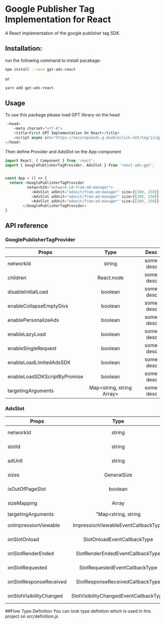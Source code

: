 # Google Publisher Tag Implementation for React

A React implementation of the google publisher tag SDK.

## Installation:

run the following command to install pacakage:

```bash
npm install --save gpt-ads-react
```

or

```bash
yarn add gpt-ads-react
```

## Usage
To use this package please load GPT library on the head 

```javascript
 <head>
    <meta charset="utf-8">
    <title>First GPT Implementation On React</title>
    <script async src="https://securepubads.g.doubleclick.net/tag/js/gpt.js"></script>
</head>
```

Then define Provider and AdsSlot on the App component

```javascript
import React, { Component } from 'react';
import { GooglePublisherTagProvider, AdsSlot } from 'react-ads-gpt';


const App = () => {
  return <GooglePublisherTagProvider 
          networkId="network-id-from-ad-manager">
            <AdsSlot adUnit="adunit/from-ad-manager" size={[300, 250]} />
            <AdsSlot adUnit="adunit/from-ad-manager" size={[300, 250]} />
            <AdsSlot adUnit="adunit/from-ad-manager" size={[300, 250]} />
        </GooglePublisherTagProvider>
}

```
## API reference

### GooglePublisherTagProvider

| Props         | Type           | Desc  |
| ------------- |:--------------:| -----:|
| networkId     | string         | some desc |
| children     | React.node         | some desc |
| disableInitialLoad | boolean | some desc |
| enableCollapseEmptyDivs | boolean | some desc |
| enablePersonalizeAds | boolean | some desc |
| enableLazyLoad | boolean | some desc |
| enableSingleRequest | boolean | some desc |
| enableLoadLimitedAdsSDK | boolean | some desc |
| enableLoadSDKScriptByPromise | boolean | some desc |
| targetingArguments | Map<string, string Array<string>> | some desc |

### AdsSlot 
| Props         | Type           | Desc  |
| ------------- |:--------------:| -----:|
| networkId |  string | some desc |
| slotId |  string | some desc |
| adUnit | string | some desc |
| sizes | GeneralSize | some desc |
| isOutOfPageSlot |  boolean | some desc |
| sizeMapping |  Array<ViewportSizeMapping> | some desc |
| targetingArguments |  "Map<string, string | Array<string>>" | some desc |
| onImpressionViewable |  ImpressionViewableEventCallbackType | some desc |
| onSlotOnload |  SlotOnloadEventCallbackType | some desc |
| onSlotRenderEnded |  SlotRenderEndedEventCallbackType | some desc |
| onSlotRequested |  SlotRequestedEventCallbackType | some desc |
| onSlotResponseReceived |  SlotResponseReceivedCallbackType | some desc |
| onSlotVisibilityChanged |  SlotVisibilityChangedEventCallbackType | some desc |

##Flow Type Definition
You can look type defintion which is used in this project on src/definition.js